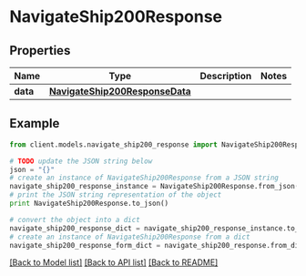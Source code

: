 # NavigateShip200Response

## Properties

Name | Type | Description | Notes
------------ | ------------- | ------------- | -------------
**data** | [**NavigateShip200ResponseData**](NavigateShip200ResponseData.md) |  |

## Example

```python
from client.models.navigate_ship200_response import NavigateShip200Response

# TODO update the JSON string below
json = "{}"
# create an instance of NavigateShip200Response from a JSON string
navigate_ship200_response_instance = NavigateShip200Response.from_json(json)
# print the JSON string representation of the object
print NavigateShip200Response.to_json()

# convert the object into a dict
navigate_ship200_response_dict = navigate_ship200_response_instance.to_dict()
# create an instance of NavigateShip200Response from a dict
navigate_ship200_response_form_dict = navigate_ship200_response.from_dict(navigate_ship200_response_dict)
```

[[Back to Model list]](../README.md#documentation-for-models) [[Back to API list]](../README.md#documentation-for-api-endpoints) [[Back to README]](../README.md)

